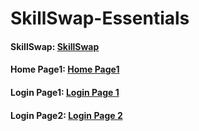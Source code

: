 # SkillSwap-Essentials

#### SkillSwap: [**SkillSwap**](https://skill-swap-network.github.io/SkillSwap-Essentials/skill-swap/home.html)

#### Home Page1: [**Home Page1**](https://skill-swap-network.github.io/SkillSwap-Essentials/home-login-page/getstarted.html)

#### Login Page1: [**Login Page 1**](https://skill-swap-network.github.io/SkillSwap-Essentials/home-login-page/login.html)

#### Login Page2: [**Login Page 2**](https://skill-swap-network.github.io/SkillSwap-Essentials/login-page/index.html)

